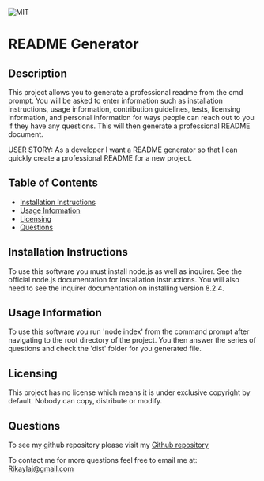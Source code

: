 
  ![MIT](https://img.shields.io/badge/License-No_License-red)
  # README Generator
  
  ## Description
  This project allows you to generate a professional readme from the cmd prompt. You will be asked to enter information such as installation instructions, usage information, contribution guidelines, tests, licensing information, and personal information for ways people can reach out to you if they have any questions. This will then generate a professional README document.

  USER STORY: As a developer I want a README generator so that I can quickly create a professional README for a new project.
  
  ## Table of Contents
  - [Installation Instructions](#Installation-Instructions)
  - [Usage Information](#Usage-Information)
  - [Licensing](#Licensing)
  - [Questions](#Questions)
  
  ## Installation Instructions
  To use this software you must install node.js as well as inquirer. See the official node.js documentation for installation instructions. You will also need to see the inquirer documentation on installing version 8.2.4.
  
  ## Usage Information
  To use this software you run 'node index' from the command prompt after navigating to the root directory of the project. You then answer the series of questions and check the 'dist' folder for you generated file. 
  
  ## Licensing
  This project has no license which means it is under exclusive copyright by default. Nobody can copy, distribute or modify.

  ## Questions
  To see my github repository please visit my [Github repository](https://github.com/RikRox/ReadMEGenerator)
  
  To contact me for more questions feel free to email me at: Rikaylaj@gmail.com
  
  
  
